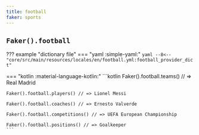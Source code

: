 ```yaml
---
title: football
faker: sports
---
```


## `Faker().football`

??? example "dictionary file"
    === "yaml :simple-yaml:"
        ```yaml
        --8<-- "core/src/main/resources/locales/en/football.yml:football_provider_dict"
        ```

=== "kotlin :material-language-kotlin:"
    ```kotlin
    Faker().football.teams() // => Real Madrid

    Faker().football.players() // => Lionel Messi

    Faker().football.coaches() // => Ernesto Valverde

    Faker().football.competitions() // => UEFA European Championship

    Faker().football.positions() // => Goalkeeper
    ```
